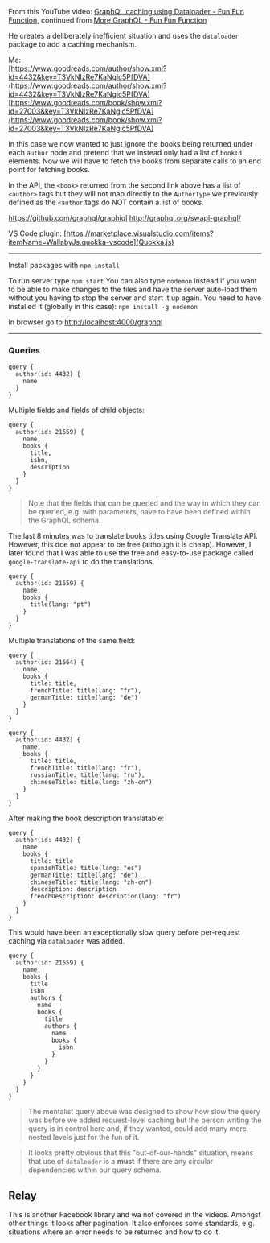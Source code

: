 From this YouTube video: [GraphQL caching using Dataloader - Fun Fun Function](https://www.youtube.com/watch?v=--AguZ20lLA), continued from [More GraphQL - Fun Fun Function](https://www.youtube.com/watch?v=RMtq0RCLuzs)

He creates a deliberately inefficient situation and uses the `dataloader` package to add a caching mechanism.

Me: <br />
[https://www.goodreads.com/author/show.xml?id=4432&key=T3VkNIzRe7KaNgic5PfDVA](https://www.goodreads.com/author/show.xml?id=4432&key=T3VkNIzRe7KaNgic5PfDVA)
[https://www.goodreads.com/book/show.xml?id=27003&key=T3VkNIzRe7KaNgic5PfDVA](https://www.goodreads.com/book/show.xml?id=27003&key=T3VkNIzRe7KaNgic5PfDVA)


In this case we now wanted to just ignore the books being returned under each `author` node and pretend that we instead only had a list of `bookId` elements. Now we will have to fetch the books from separate calls to an end point for fetching books.

In the API, the `<book>` returned from the second link above has a list of `<author>` tags but they will not map directly to the `AuthorType` we previously defined as the `<author` tags do NOT contain a list of books.



https://github.com/graphql/graphiql
http://graphql.org/swapi-graphql/

VS Code plugin: [https://marketplace.visualstudio.com/items?itemName=WallabyJs.quokka-vscode](Quokka.js)

<hr />

Install packages with `npm install`

To run server type `npm start`
You can also type `nodemon` instead if you want to be able to make changes to the files and have the server auto-load them without you having to stop the server and start it up again.
You need to have installed it (globally in this case): `npm install -g nodemon`

In browser go to [http://localhost:4000/graphql](http://localhost:4000/graphql)

<hr />

### Queries

	query {
	  author(id: 4432) {
	    name
	  }
	}

Multiple fields and fields of child objects:

	query {
	  author(id: 21559) {
	    name,
	    books {
	      title,
	      isbn,
	      description
	    }
	  }
	}

> Note that the fields that can be queried and the way in which they can be queried, e.g. with parameters, have to have been defined within the GraphQL schema.

The last 8 minutes was to translate books titles using Google Translate API. However, this doe not appear to be free (although it is cheap). However, I later found that I was able to use the free and easy-to-use package called `google-translate-api` to do the translations.

	query {
	  author(id: 21559) {
	    name,
	    books {
	      title(lang: "pt")
	    }
	  }
	}


Multiple translations of the same field:

	query {
	  author(id: 21564) {
	    name,
	    books {
	      title: title,
	      frenchTitle: title(lang: "fr"),
	      germanTitle: title(lang: "de")
	    }
	  }
	}

	query {
	  author(id: 4432) {
	    name,
	    books {
	      title: title,
	      frenchTitle: title(lang: "fr"),
	      russianTitle: title(lang: "ru"),
	      chineseTitle: title(lang: "zh-cn")
	    }
	  }
	}

After making the book description translatable:

	query {
	  author(id: 4432) {
	    name
	    books {
	      title: title
	      spanishTitle: title(lang: "es")
	      germanTitle: title(lang: "de")
	      chineseTitle: title(lang: "zh-cn")
	      description: description
	      frenchDescription: description(lang: "fr")
	    }
	  }
	}

This would have been an exceptionally slow query before per-request caching via `dataloader` was added.

	query {
	  author(id: 21559) {
	    name,
	    books {
	      title
	      isbn
	      authors {
	        name
	        books {
	          title
	          authors {
	            name
	            books {
	              isbn
	            }
	          }
	        }
	      }
	    }
	  }
	}

> The mentalist query above was designed to show how slow the query was before we added request-level caching but the person writing the query is in control here and, if they wanted, could add many more nested levels just for the fun of it.

> It looks pretty obvious that this "out-of-our-hands" situation, means that use of `dataloader` is a **must** if there are any circular dependencies within our query schema.

## Relay
This is another Facebook library and wa not covered in the videos. Amongst other things it looks after pagination. It also enforces some standards, e.g. situations where an error needs to be returned and how to do it.

